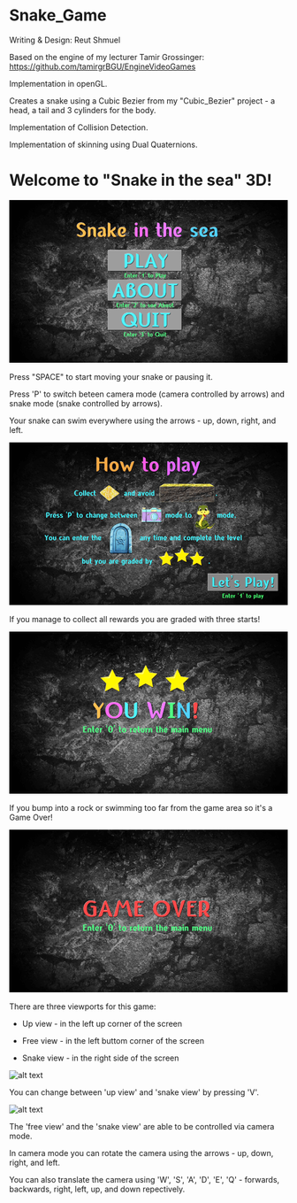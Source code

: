 # Snake_Game

Writing & Design: Reut Shmuel

Based on the engine of my lecturer Tamir Grossinger: https://github.com/tamirgrBGU/EngineVideoGames

Implementation in openGL.

Creates a snake using a Cubic Bezier from my "Cubic_Bezier" project - a head, a tail and 3 cylinders for the body.

Implementation of Collision Detection.

Implementation of skinning using Dual Quaternions.


# Welcome to "Snake in the sea" 3D!

![alt text](https://raw.githubusercontent.com/reututy/Snake_Game/master/res/textures/MainMenu0-min.png)

Press "SPACE" to start moving your snake or pausing it.

Press 'P' to switch beteen camera mode (camera controlled by arrows) and snake mode (snake controlled by arrows).

Your snake can swim everywhere using the arrows - up, down, right, and left.

![alt text](https://raw.githubusercontent.com/reututy/Snake_Game/master/res/textures/HowToPlay0-min.png)

If you manage to collect all rewards you are graded with three starts!

![alt text](https://raw.githubusercontent.com/reututy/Snake_Game/master/res/textures/WinStar3-min.png)

If you bump into a rock or swimming too far from the game area so it's a Game Over!

![alt text](https://github.com/reututy/Snake_Game/blob/master/res/textures/GameOver-min.png)

There are three viewports for this game:

- Up view - in the left up corner of the screen

- Free view - in the left buttom corner of the screen

- Snake view - in the right side of the screen

![alt text](https://raw.githubusercontent.com/reututy/Snake_Game/master/res/textures/three_views1.jpg)

You can change between 'up view' and 'snake view' by pressing 'V'.

![alt text](https://raw.githubusercontent.com/reututy/Snake_Game/master/res/textures/three_views2.jpg)

The 'free view' and the 'snake view' are able to be controlled via camera mode.

In camera mode you can rotate the camera using the arrows - up, down, right, and left.

You can also translate the camera using 'W', 'S', 'A', 'D', 'E', 'Q' - forwards, backwards, right, left, up, and down repectively.
